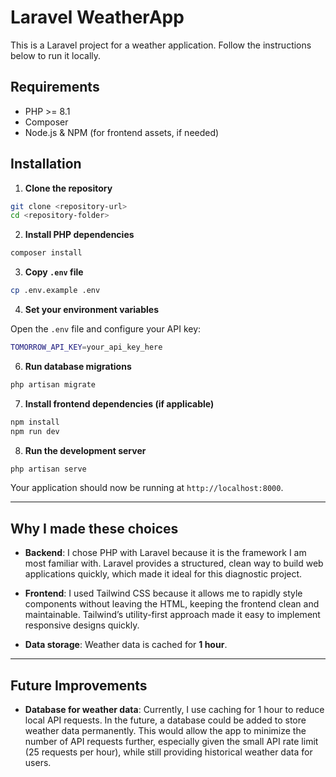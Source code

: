 # Laravel WeatherApp

This is a Laravel project for a weather application. Follow the instructions below to run it locally.

## Requirements

- PHP >= 8.1  
- Composer  
- Node.js & NPM (for frontend assets, if needed)  

## Installation

1. **Clone the repository**

```bash
git clone <repository-url>
cd <repository-folder>
```

2. **Install PHP dependencies**

```bash
composer install
```

3. **Copy `.env` file**

```bash
cp .env.example .env
```

4. **Set your environment variables**

Open the `.env` file and configure your API key:

```bash
TOMORROW_API_KEY=your_api_key_here
```


6. **Run database migrations**

```bash
php artisan migrate
```

7. **Install frontend dependencies (if applicable)**

```bash
npm install
npm run dev
```

8. **Run the development server**

```bash
php artisan serve
```

Your application should now be running at `http://localhost:8000`.

---

## Why I made these choices

- **Backend**: I chose PHP with Laravel because it is the framework I am most familiar with. Laravel provides a structured, clean way to build web applications quickly, which made it ideal for this diagnostic project.

- **Frontend**: I used Tailwind CSS because it allows me to rapidly style components without leaving the HTML, keeping the frontend clean and maintainable. Tailwind’s utility-first approach made it easy to implement responsive designs quickly.

- **Data storage**: Weather data is cached for **1 hour**. 
---
## Future Improvements

- **Database for weather data**: Currently, I use caching for 1 hour to reduce local API requests. In the future, a database could be added to store weather data permanently. This would allow the app to minimize the number of API requests further, especially given the small API rate limit (25 requests per hour), while still providing historical weather data for users.